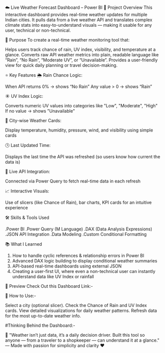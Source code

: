 ☁️ Live Weather Forecast Dashboard – Power BI
🧩 Project Overview
This interactive dashboard provides real-time weather updates for multiple Indian cities.
It pulls data from a live weather API and translates complex climate stats into easy-to-understand
visuals — making it usable for any user, technical or non-technical.

🎯 Purpose
To create a real-time weather monitoring tool that:

Helps users track chance of rain, UV index, visibility, and temperature at a glance.
Converts raw API weather metrics into plain, readable language like “Rain”, “No Rain”, “Moderate UV”, or “Unavailable”.
Provides a user-friendly view for quick daily planning or travel decision-making.

⭐ Key Features
🌦️ Rain Chance Logic:

When API returns 0% → shows “No Rain”
Any value > 0 → shows “Rain”

☀️ UV Index Logic:

Converts numeric UV values into categories like "Low", "Moderate", "High"
If no value → shows "Unavailable"

📍 City-wise Weather Cards:

Display temperature, humidity, pressure, wind, and visibility using simple cards

🕒 Last Updated Time:

Displays the last time the API was refreshed (so users know how current the data is)

🔁 Live API Integration:

Connected via Power Query to fetch real-time data in each refresh

📈 Interactive Visuals:

Use of slicers (like Chance of Rain), bar charts, KPI cards for an intuitive experience

🛠️ Skills & Tools Used

.Power BI
.Power Query (M Language)
.DAX (Data Analysis Expressions)
.JSON API Integration
.Data Modeling
.Custom Conditional Formatting

📚 What I Learned

1. How to handle cyclic references & relationship errors in Power BI
2. Advanced DAX logic building to display conditional weather summaries
3. API-based real-time dashboards using external JSON
4. Creating a user-first UI, where even a non-technical user can instantly understand data like UV Index or rainfall

👀 Preview
Check Out this Dashboard Link:- 

🧭 How to Use:-

Select a city (optional slicer).
Check the Chance of Rain and UV Index cards.
View detailed visualizations for daily weather patterns.
Refresh data for the most up-to-date weather info.

#Thinking Behind the Dashboard:-

🧠 "Weather isn’t just data, it’s a daily decision driver. Built this tool so anyone — from a traveler to a shopkeeper — can understand it at a glance."
— Made with passion for simplicity and clarity ❤️

